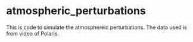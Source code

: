 # atmospheric_perturbations
This is code to simulate the atmosphereic perturbations. The data used is from video of Polaris.
